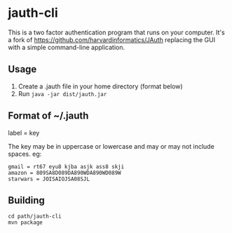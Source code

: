 # jauth-cli

This is a two factor authentication program that runs on your computer.  It's 
a fork of https://github.com/harvardinformatics/JAuth replacing the GUI with
a simple command-line application.

## Usage

1. Create a .jauth file in your home directory (format below)
2. Run `java -jar dist/jauth.jar`

## Format of ~/.jauth

label = key

The key may be in uppercase or lowercase and may or may not include spaces.  eg:

```
gmail = rt67 eyu8 kjba asjk ass8 skji
amazon = 809SA8D089DA890WDA890WD089W
starwars = JOISAIOJSA08SJL
```

## Building

```
cd path/jauth-cli
mvn package
```
